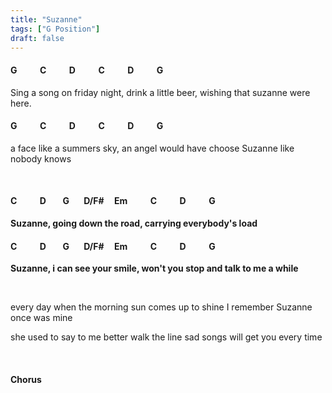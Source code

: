 ```yaml
---
title: "Suzanne"
tags: ["G Position"]
draft: false
---
```

#### G &nbsp;&nbsp;&nbsp;&nbsp;&nbsp;&nbsp;&nbsp;&nbsp;&nbsp; C &nbsp;&nbsp;&nbsp;&nbsp;&nbsp;&nbsp;&nbsp;&nbsp;&nbsp; D &nbsp;&nbsp;&nbsp;&nbsp;&nbsp;&nbsp;&nbsp;&nbsp;&nbsp; C &nbsp;&nbsp;&nbsp;&nbsp;&nbsp;&nbsp;&nbsp;&nbsp;&nbsp; D &nbsp;&nbsp;&nbsp;&nbsp;&nbsp;&nbsp;&nbsp;&nbsp;&nbsp; G
Sing a song on friday night, drink a little beer, wishing that suzanne were here.
#### G &nbsp;&nbsp;&nbsp;&nbsp;&nbsp;&nbsp;&nbsp;&nbsp;&nbsp; C &nbsp;&nbsp;&nbsp;&nbsp;&nbsp;&nbsp;&nbsp;&nbsp;&nbsp; D &nbsp;&nbsp;&nbsp;&nbsp;&nbsp;&nbsp;&nbsp;&nbsp;&nbsp; C &nbsp;&nbsp;&nbsp;&nbsp;&nbsp;&nbsp;&nbsp;&nbsp;&nbsp; D &nbsp;&nbsp;&nbsp;&nbsp;&nbsp;&nbsp;&nbsp;&nbsp;&nbsp; G
a face like a summers sky, an angel would have choose Suzanne like nobody knows

<br>

#### C &nbsp;&nbsp;&nbsp;&nbsp;&nbsp;&nbsp;&nbsp;&nbsp;&nbsp; D &nbsp;&nbsp;&nbsp;&nbsp;&nbsp;&nbsp; G &nbsp;&nbsp;&nbsp;&nbsp;&nbsp; D/F# &nbsp;&nbsp;&nbsp; Em &nbsp;&nbsp;&nbsp;&nbsp;&nbsp;&nbsp;&nbsp;&nbsp;&nbsp; C &nbsp;&nbsp;&nbsp;&nbsp;&nbsp;&nbsp;&nbsp;&nbsp;&nbsp; D &nbsp;&nbsp;&nbsp;&nbsp;&nbsp;&nbsp;&nbsp;&nbsp;&nbsp; G  
**Suzanne, going down the road, carrying everybody's load**
#### C &nbsp;&nbsp;&nbsp;&nbsp;&nbsp;&nbsp;&nbsp;&nbsp;&nbsp; D &nbsp;&nbsp;&nbsp;&nbsp;&nbsp;&nbsp; G &nbsp;&nbsp;&nbsp;&nbsp;&nbsp; D/F# &nbsp;&nbsp;&nbsp; Em &nbsp;&nbsp;&nbsp;&nbsp;&nbsp;&nbsp;&nbsp;&nbsp;&nbsp; C &nbsp;&nbsp;&nbsp;&nbsp;&nbsp;&nbsp;&nbsp;&nbsp;&nbsp; D &nbsp;&nbsp;&nbsp;&nbsp;&nbsp;&nbsp;&nbsp;&nbsp;&nbsp; G
**Suzanne, i can see your smile, won't you stop and talk to me a while**

<br>

every day when the morning sun comes up to shine I remember Suzanne once was mine

she used to say to me better walk the line sad songs will get you every time

<br>

#### Chorus